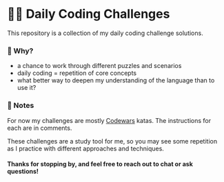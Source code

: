 # 👩‍💻 Daily Coding Challenges

This repository is a collection of my daily coding challenge solutions.

### 🧐 Why?

* a chance to work through different puzzles and scenarios
* daily coding = repetition of core concepts
* what better way to deepen my understanding of the language than to use it?

### :notebook: Notes

For now my challenges are mostly [Codewars](https://codewars.com) katas. The instructions for each are in comments.

These challenges are a study tool for me, so you may see some repetition as I practice with different approaches and techniques.


#### Thanks for stopping by, and feel free to reach out to chat or ask questions!
